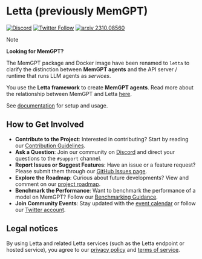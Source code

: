 # Letta (previously MemGPT)
[![Discord](https://img.shields.io/discord/1161736243340640419?label=Discord&logo=discord&logoColor=5865F2&style=flat-square&color=5865F2)](https://discord.gg/letta)
[![Twitter Follow](https://img.shields.io/badge/follow-%40Letta__AI-1DA1F2?style=flat-square&logo=x&logoColor=white)](https://twitter.com/Letta_AI)
[![arxiv 2310.08560](https://img.shields.io/badge/arXiv-2310.08560-B31B1B?logo=arxiv&style=flat-square)](https://arxiv.org/abs/2310.08560)

> [!NOTE]
> **Looking for MemGPT?**
>
> The MemGPT package and Docker image have been renamed to `letta` to clarify the distinction between **MemGPT agents** and the API server / runtime that runs LLM agents as *services*.
>
> You use the **Letta framework** to create **MemGPT agents**. Read more about the relationship between MemGPT and Letta [here](https://www.letta.com/blog/memgpt-and-letta).

See [documentation](https://docs.letta.com/introduction) for setup and usage.

## How to Get Involved
* **Contribute to the Project**: Interested in contributing? Start by reading our [Contribution Guidelines](https://github.com/cpacker/MemGPT/tree/main/CONTRIBUTING.md).
* **Ask a Question**: Join our community on [Discord](https://discord.gg/letta) and direct your questions to the `#support` channel.
* **Report Issues or Suggest Features**: Have an issue or a feature request? Please submit them through our [GitHub Issues page](https://github.com/cpacker/MemGPT/issues).
* **Explore the Roadmap**: Curious about future developments? View and comment on our [project roadmap](https://github.com/cpacker/MemGPT/issues/1200).
* **Benchmark the Performance**: Want to benchmark the performance of a model on MemGPT? Follow our [Benchmarking Guidance](#benchmarking-guidance).
* **Join Community Events**: Stay updated with the [event calendar](https://lu.ma/berkeley-llm-meetup) or follow our [Twitter account](https://twitter.com/Letta_AI).

## Legal notices
By using Letta and related Letta services (such as the Letta endpoint or hosted service), you agree to our [privacy policy](https://www.letta.com/privacy-policy) and [terms of service](https://www.letta.com/terms-of-service).
